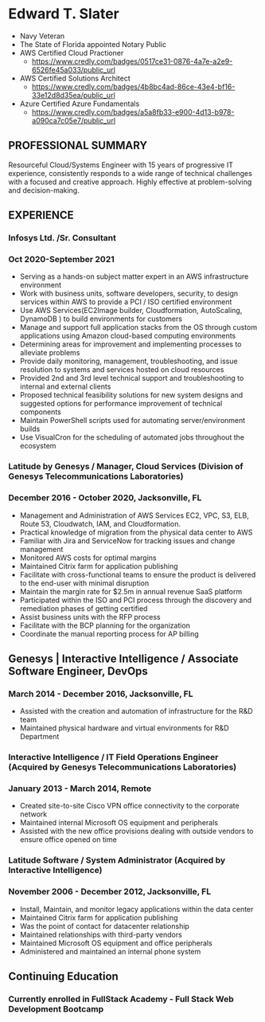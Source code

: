 # Edward T. Slater

- Navy Veteran
- The State of Florida appointed Notary Public
- AWS Certified Cloud Practioner  
   - https://www.credly.com/badges/0517ce31-0876-4a7e-a2e9-6526fe45a033/public_url
- AWS Certified Solutions Architect
   -  https://www.credly.com/badges/4b8bc4ad-86ce-43e4-bf16-33e12d8d35ea/public_url 
- Azure Certified Azure Fundamentals
   -  https://www.credly.com/badges/a5a8fb33-e900-4d13-b978-a090ca7c05e7/public_url



## PROFESSIONAL SUMMARY
Resourceful Cloud/Systems Engineer with 15 years of progressive IT experience, consistently responds to a wide range of technical challenges with a focused and creative approach. Highly effective at problem-solving and decision-making. 


## EXPERIENCE

### Infosys Ltd. /Sr. Consultant
### Oct 2020-September 2021

- Serving as a hands-on subject matter expert in an AWS infrastructure environment
- Work with business units, software developers, security, to design services within AWS to provide a PCI / ISO certified environment
- Use  AWS Services(EC2Image builder, Cloudformation, AutoScaling, DynamoDB ) to build environments for customers
- Manage and support full application stacks from the OS through custom applications using Amazon cloud-based computing environments
- Determining areas for improvement and implementing processes to alleviate problems
- Provide daily monitoring, management, troubleshooting, and issue resolution to systems and services hosted on cloud resources
- Provided 2nd and 3rd level technical support and troubleshooting to internal and external clients
- Proposed technical feasibility solutions for new system designs and suggested options for performance improvement of technical components
- Maintain PowerShell scripts used for automating server/environment builds
- Use VisualCron for the scheduling of automated jobs throughout the ecosystem

### Latitude by Genesys  / Manager, Cloud Services (Division of Genesys Telecommunications Laboratories)
### December 2016 - October 2020, Jacksonville, FL
- Management and Administration of AWS Services EC2, VPC, S3, ELB, Route 53, Cloudwatch, IAM, and Cloudformation.
- Practical knowledge of migration from the physical data center to AWS
- Familiar with Jira and ServiceNow for tracking issues and change management
- Monitored AWS costs for optimal margins
- Maintained Citrix farm for application publishing
- Facilitate with cross-functional teams to ensure the product is delivered to the end-user with minimal disruption
- Maintain the margin rate for $2.5m in annual revenue SaaS platform
- Participated within the ISO and PCI process through the discovery and remediation phases of getting certified
- Assist business units with the RFP process
- Facilitate with the BCP planning  for the organization
- Coordinate the manual reporting process for AP billing

## Genesys | Interactive Intelligence / Associate Software Engineer, DevOps 
### March 2014 - December 2016, Jacksonville, FL
- Assisted with the creation and automation of infrastructure for the R&D team
- Maintained physical hardware and virtual environments for R&D Department

### Interactive Intelligence / IT Field Operations Engineer (Acquired by Genesys Telecommunications Laboratories)
### January 2013 - March 2014, Remote
- Created site-to-site Cisco VPN office connectivity to the corporate network
- Maintained internal Microsoft OS equipment and peripherals
- Assisted with the new office provisions dealing with outside vendors to ensure office opened on time

### Latitude Software / System Administrator (Acquired by Interactive Intelligence)
### November 2006 - December 2012, Jacksonville, FL
- Install, Maintain, and monitor legacy applications within the data center 
- Maintained Citrix farm for application publishing
- Was the point of contact for datacenter relationship
- Maintained relationships with third-party vendors
- Maintained Microsoft OS equipment and office peripherals
- Administered and maintained an internal phone system

 
## Continuing Education
 
### Currently enrolled in FullStack Academy - Full Stack Web Development Bootcamp
 


